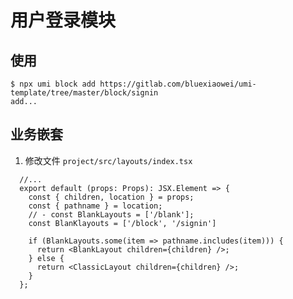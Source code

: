 # 用户登录模块

## 使用

```shell
$ npx umi block add https://gitlab.com/bluexiaowei/umi-template/tree/master/block/signin
add...
```

## 业务嵌套

1. 修改文件 `project/src/layouts/index.tsx`

  ```tsx
    //...
    export default (props: Props): JSX.Element => {
      const { children, location } = props;
      const { pathname } = location;
      // - const BlankLayouts = ['/blank'];
      const BlanKlayouts = ['/block', '/signin']

      if (BlankLayouts.some(item => pathname.includes(item))) {
        return <BlankLayout children={children} />;
      } else {
        return <ClassicLayout children={children} />;
      }
    };
  ```